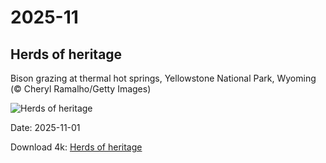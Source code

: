 # 2025-11

## Herds of heritage

Bison grazing at thermal hot springs, Yellowstone National Park, Wyoming (© Cheryl Ramalho/Getty Images)

![Herds of heritage](https://bing.com/th?id=OHR.BisonSprings_EN-US6080228013_UHD.jpg&rf=LaDigue_UHD.jpg&pid=hp&w=1024&h=576&rs=1&c=4)

Date: 2025-11-01

Download 4k: [Herds of heritage](https://bing.com/th?id=OHR.BisonSprings_EN-US6080228013_UHD.jpg&rf=LaDigue_UHD.jpg&pid=hp&w=3840&h=2160&rs=1&c=4)

